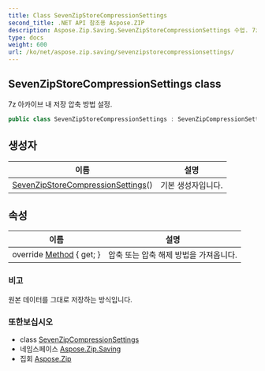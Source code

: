 ```yaml
---
title: Class SevenZipStoreCompressionSettings
second_title: .NET API 참조용 Aspose.ZIP
description: Aspose.Zip.Saving.SevenZipStoreCompressionSettings 수업. 7z 아카이브 내 저장 압축 방법 설정.
type: docs
weight: 600
url: /ko/net/aspose.zip.saving/sevenzipstorecompressionsettings/
---
```

## SevenZipStoreCompressionSettings class

7z 아카이브 내 저장 압축 방법 설정.

```csharp
public class SevenZipStoreCompressionSettings : SevenZipCompressionSettings
```

## 생성자

| 이름 | 설명 |
| --- | --- |
| [SevenZipStoreCompressionSettings](sevenzipstorecompressionsettings/)() | 기본 생성자입니다. |

## 속성

| 이름 | 설명 |
| --- | --- |
| override [Method](../../aspose.zip.saving/sevenzipstorecompressionsettings/method/) { get; } | 압축 또는 압축 해제 방법을 가져옵니다. |

### 비고

원본 데이터를 그대로 저장하는 방식입니다.

### 또한보십시오

* class [SevenZipCompressionSettings](../sevenzipcompressionsettings/)
* 네임스페이스 [Aspose.Zip.Saving](../../aspose.zip.saving/)
* 집회 [Aspose.Zip](../../)



